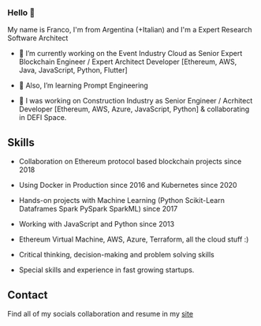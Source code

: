 ### Hello 👋

My name is Franco, I'm from Argentina (+Italian) and I'm a Expert Research Software Architect 

- 🎫 I’m currently working on the Event Industry Cloud as Senior Expert Blockchain Engineer / Expert Architect Developer
  [Ethereum, AWS, Java, JavaScript, Python, Flutter]

- 🌱 Also, I’m learning Prompt Engineering

- 🔭 I was working on Construction Industry as Senior Engineer / Acrhitect Developer
  [Ethereum, AWS, Azure, JavaScript, Python] & collaborating in DEFI Space.


## Skills

* Collaboration on Ethereum protocol based blockchain projects since 2018 
* Using Docker in Production since 2016 and Kubernetes since 2020
* Hands-on projects with Machine Learning (Python Scikit-Learn Dataframes Spark PySpark SparkML) since 2017
* Working with JavaScript and Python since 2013

* Ethereum Virtual Machine, AWS, Azure, Terraform, all the cloud stuff :) 

* Critical thinking, decision-making and problem solving skills
* Special skills and experience in fast growing startups.

## Contact

Find all of my socials collaboration and resume in my [site](https://www.linkedin.com/in/franco-daniel-berdun/)
